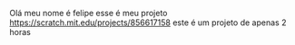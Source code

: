 Olá meu nome é felipe 
esse é meu projeto https://scratch.mit.edu/projects/856617158
este é um projeto de apenas 2 horas 
